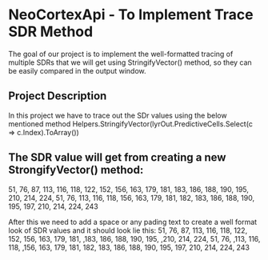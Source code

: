 # NeoCortexApi - To Implement Trace SDR Method

The goal of our project is to implement the well-formatted tracing of multiple SDRs that we will get using StringifyVector() method, so they can be easily compared in the output window.


## Project Description 
In this project we have to trace out the SDr values using the below mentioned method
Helpers.StringifyVector(lyrOut.PredictiveCells.Select(c => c.Index).ToArray())

## The SDR value will get from creating a new StrongifyVector() method:
51, 76, 87, 113, 116, 118, 122, 152, 156, 163, 179, 181, 183, 186, 188, 190, 195, 210, 214, 224,
51, 76, 113, 116, 118, 156, 163, 179, 181, 182, 183, 186, 188, 190, 195, 197, 210, 214, 224, 243

After this we need to add a space or any pading text to create a well format look of SDR values and it should look lie this:
51, 76, 87, 113, 116, 118, 122, 152, 156, 163, 179, 181,  ,183, 186, 188, 190, 195,   ,210, 214, 224,
51, 76,   ,113, 116, 118,   ,156, 163, 179, 181, 182, 183, 186, 188, 190, 195, 197, 210, 214, 224, 243
